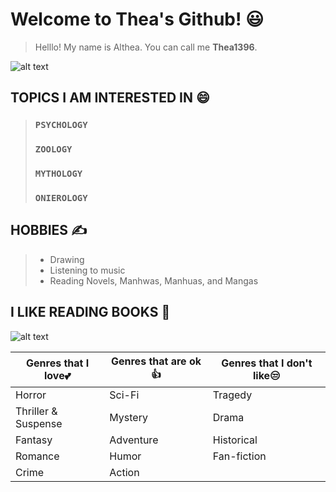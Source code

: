 
# **Welcome to Thea's Github!** 😃

> Helllo! My name is Althea. You can call me **Thea1396**.

![alt text](https://i.pinimg.com/originals/d0/ab/36/d0ab36f3a94c1a2abe632f3477b99db6.gif)

## TOPICS I AM INTERESTED IN 😄
>### `PSYCHOLOGY` 
>### `ZOOLOGY` 
>### `MYTHOLOGY`
>### `ONIEROLOGY`

## HOBBIES ✍
> - Drawing
> - Listening to music
> - Reading Novels, Manhwas, Manhuas, and Mangas

## I LIKE READING BOOKS 📖

![alt text](https://storage.googleapis.com/ltkcms.appspot.com/fs/yd/images/cover/book-genres.base?v=1591896477)

| Genres that I love💕 | Genres that are ok 👍 | Genres that I don't like😒 |
|-----------------|--------|----------------------------|
| Horror | Sci-Fi | Tragedy |
| Thriller & Suspense |Mystery| Drama |
| Fantasy | Adventure | Historical |
| Romance | Humor | Fan-fiction |
| Crime | Action | 


